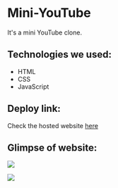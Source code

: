 # Mini-YouTube
It's a mini YouTube clone.

## Technologies we used:
<ul>
  <li>HTML</li>
  <li>CSS</li>
  <li>JavaScript</li>
</ul>

## Deploy link:

Check the hosted website [here](https://youtube-clone-111.netlify.app/)

## Glimpse of website:
![](https://user-images.githubusercontent.com/87424668/159947954-f91c3afa-cda2-47e1-ac29-b4b3c1e4c364.png)

![](https://user-images.githubusercontent.com/87424668/159949709-3f53def9-d94f-46f8-94b5-657dec66b083.png)
